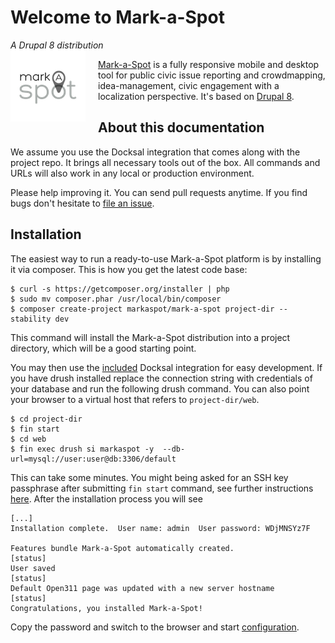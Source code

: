 # Welcome to Mark-a-Spot
*A Drupal 8 distribution*

<img src="img/logo.png" alt="Logo" style="margin: -20px 20px 0 0; float:left; width: 120px;"/>

[Mark-a-Spot](http://mark-a-spot.org) is a fully responsive mobile and desktop tool for public civic issue reporting and crowdmapping, idea-management, civic engagement with a localization perspective. It's based on [Drupal 8](https://drupal.org).

## About this documentation

We assume you use the Docksal integration that comes along with the project repo. It brings all necessary tools out of the box. All commands and URLs will also work in any local or production environment.

Please help improving it. You can send pull requests anytime. If you find bugs don't hesitate to [file an issue](https://github.com/markaspot/mark-a-spot/issues).

## Installation

The easiest way to run a ready-to-use Mark-a-Spot platform is by installing it via composer. This is how you get the latest code base: 

```
$ curl -s https://getcomposer.org/installer | php
$ sudo mv composer.phar /usr/local/bin/composer
$ composer create-project markaspot/mark-a-spot project-dir --stability dev
```

This command will install the Mark-a-Spot distribution into a project directory, which will be a good starting point.

You may then use the [included](https://github.com/markaspot/mark-a-spot/tree/master/.docksal) Docksal integration for easy development.
If you have drush installed replace the connection string with credentials of your database and run the following drush command. You can also point your browser to a virtual host that refers to `project-dir/web`.


```
$ cd project-dir
$ fin start
$ cd web
$ fin exec drush si markaspot -y  --db-url=mysql://user:user@db:3306/default
```
This can take some minutes. You might being asked for an SSH key passphrase after submitting `fin start` command, see further instructions [here](http://docksal.readthedocs.io/en/master/getting-started/project-setup/). After the installation process you will see 

```
[...] 
Installation complete.  User name: admin  User password: WDjMNSYz7F            

Features bundle Mark-a-Spot automatically created.                                                                                                              [status]
User saved                                                                                                                                                      [status]
Default Open311 page was updated with a new server hostname                                                                                                     [status]
Congratulations, you installed Mark-a-Spot!
```

Copy the password and switch to the browser and start [configuration](configuration.md). 
